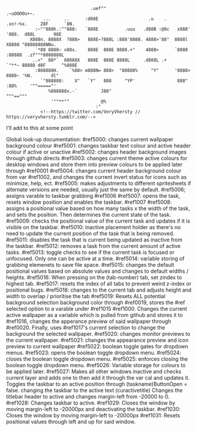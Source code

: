                                     .uef^"                                          .~uOOOOu+~.    
                  ...     ..      :d88E                   .u    .     .xn!~%x.     Z8F      `8N.  
               :~""888h.:^"888:   `888E          .uuu   .d88B :@8c   x888' '888.  d88L       98E  
             X888n. 8888X  ?888>   888E~?888L :888'8888. 4888>'88"  8888l   X8888 "88888888NNu.   
               `*88 8888~ x88x.    888E  888E 8888.+"    4888>      `8888  :88888  .zf""*8888888L 
              ..<"  88*`  88888X   888E  888E 8888L     .d888L .+     `"**~ 88888 d8F      ^%888E 
               :888888H.    `%88> m888N= 888>  "88888%     "Y"      '8888>  8888~ '%N.       dl"  
                 `"888888:    X"   `Y"   888     "YP'                888"  :88%     '^"====="'    
                    %888888x.-`         J88"                          ^^"==^""                      
                     '""**""            @%                                                           
                                      :"                                                             
                 <!--https://twitter.com/VeryVhersty // https://veryvhersty.tumblr.com/-->
                       
I'll add to this at some point

Global look-up documentation:
#ref5000: changes current wallpaper background colour
#ref5001: changes taskbar text colour and active header colour if active or unactive
#ref5002: changes header background images through github directs
#ref5003: changes current theme active colours for desktop windows and store them into preview colours to be applied later through #ref0001
#ref5004: changes current header background colour from var #ref1002, and changes the current invert status for icons such as minimize, help, ect.
#ref5005: makes adjustments to different spritesheets if alternate versions are needed, usually just the same by default.
#ref5006; assigns varable to taskbar grabbing #ref1006
#ref5007: opens the task, resets window position and enables the taskbar. #ref1007
#ref5008: assigns a positional value based on how many tasks x the width of the task, and sets the position. Then determines the current state of the task.
#ref5009: checks the positional value of the current task and updates if it is visible on the taskbar.
#ref5010: inactive placement holder as there's no need to update the current position of the task that is being removed.
#ref5011: disables the task that is current being updated as inactive from the taskbar.
#ref5012: removes a task from the current amount of active tasks.
#ref5013: toggle checks to see if the current task is focused or unfocused. Only one can be active at a time.
#ref5014: variable storing of grabbing elemenets to save file space.
#ref5015: changes the default positional values based on absolute values and changes to default widths / heights.
#ref5016: When pressing on the (tab-number) tab, set zindex to highest tab.
#ref5017: resets the index of all tabs to prevent weird z-index or positional bugs.
#ref5018: changes to the current tab and adjusts height and width to overlap / prioritise the tab
#ref5019: Resets ALL potential background selection background color through #ref0019, stores the #ref selected option to a varable under #ref1015 #ref1000. 
          Changes the current active wallpaper as a variable which is pulled from github and stores it to #ref1016, 
          changes the apperance preview of said wallpaper through #ref0020.
          Finally, uses #ref1017's current selection to change the background the selected wallpaper.
#ref5020: changes monitor previews to the current wallpaper.
#ref5021: changes the appearance preview and icon preview to current wallpaper
#ref5022: boolean toggle gates for dropdown menus.
#ref5023: opens the boolean toggle dropdown menu.
#ref5024: closes the boolean toggle dropdown menu.
#ref5025: enforces closing the boolean toggle dropdown menu.
#ref5026: Variable storage for colours to be applied later.
#ref5027: Makes all other windows inactive and checks current layer and adds one to then add it through the var cal and updates it.
          Toggles the taskbar to an active position through (taskname)ButtonOpen = false. changing the taskbar to the active text (curactivetitle)
          Changes the titlebar header to active and changes margin-left from -20000 to 0.
#ref1028: Changes taskbar to active.
#ref1029: Closes the window by moving margin-left to -20000px and deactivating the taskbar.
#ref1030: Closes the window by moving margin-left to -20000px
#ref1031: Resets positional values through left and up for said window. 

